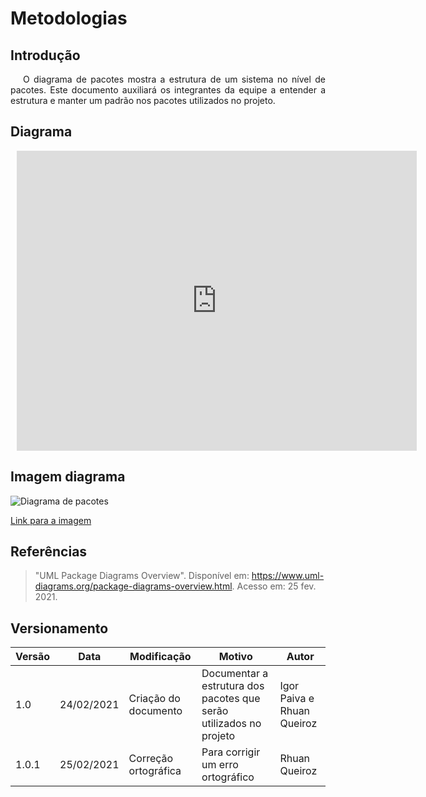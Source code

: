 # Metodologias

## Introdução

<p style="text-indent: 20px; text-align: justify">
O diagrama de pacotes mostra a estrutura de um sistema no nível de pacotes. Este documento auxiliará os integrantes da equipe a entender a estrutura e manter um padrão nos pacotes utilizados no projeto.
</p>

## Diagrama

<div style="width: 640px; height: 480px; margin: 10px; position: relative;"><iframe allowfullscreen frameborder="0" style="width:640px; height:480px" src="https://lucid.app/documents/embeddedchart/9dac0fbf-313f-4174-981d-cc73833ac190" id="_WafnIRwPDC~"></iframe></div>

## Imagem diagrama

![Diagrama de pacotes](/../../assets/diagrama_pacotes.png)

<a href="https://drive.google.com/file/d/1nWQfHkQFVMbse3rAtp8eLebTYxH26HsH/view?usp=sharing" target="_blank" rel="noopener">Link para a imagem</a>

## Referências

>"UML Package Diagrams Overview". Disponível em: https://www.uml-diagrams.org/package-diagrams-overview.html. Acesso em: 25 fev. 2021.

## Versionamento
 Versão | Data       | Modificação                    | Motivo | Autor         |
| ------ | ---------- | -------------------------------| ------ | ------------- |
| 1.0 | 24/02/2021 | Criação do documento | Documentar a estrutura dos pacotes que serão utilizados no projeto | Igor Paiva e Rhuan Queiroz |
| 1.0.1 | 25/02/2021 | Correção ortográfica | Para corrigir um erro ortográfico | Rhuan Queiroz |
